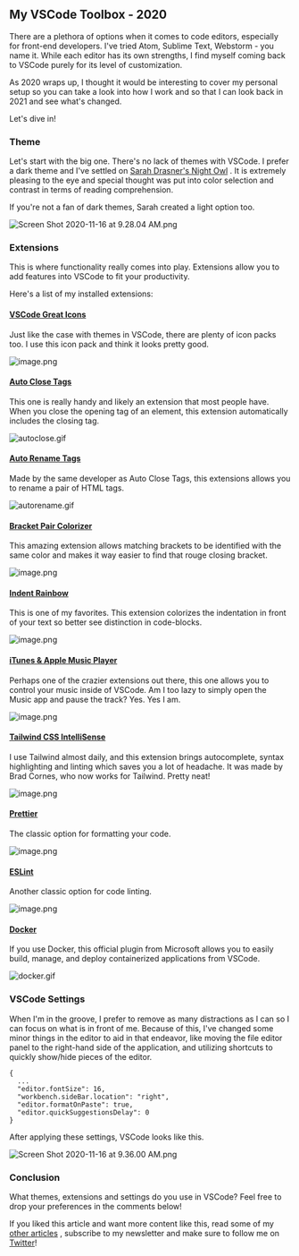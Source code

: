 ## My VSCode Toolbox - 2020

There are a plethora of options when it comes to code editors, especially for front-end developers. I've tried Atom, Sublime Text, Webstorm - you name it. While each editor has its own strengths, I find myself coming back to VSCode purely for its level of customization. 

As 2020 wraps up, I thought it would be interesting to cover my personal setup so you can take a look into how I work and so that I can look back in 2021 and see what's changed.

Let's dive in!

### Theme

Let's start with the big one. There's no lack of themes with VSCode. I prefer a dark theme and I've settled on  [Sarah Drasner's Night Owl](https://marketplace.visualstudio.com/items?itemName=sdras.night-owl) . It is extremely pleasing to the eye and special thought was put into color selection and contrast in terms of reading comprehension. 

If you're not a fan of dark themes, Sarah created a light option too. 


![Screen Shot 2020-11-16 at 9.28.04 AM.png](https://cdn.hashnode.com/res/hashnode/image/upload/v1605540495518/ya9W11tMV.png)

### Extensions

This is where functionality really comes into play. Extensions allow you to add features into VSCode to fit your productivity.

Here's a list of my installed extensions:

####  [VSCode Great Icons](https://marketplace.visualstudio.com/items?itemName=emmanuelbeziat.vscode-great-icons) 

Just like the case with themes in VSCode, there are plenty of icon packs too. I use this icon pack and think it looks pretty good.


![image.png](https://cdn.hashnode.com/res/hashnode/image/upload/v1605540571985/r5w8MpjK_.png)



####  [Auto Close Tags](https://marketplace.visualstudio.com/items?itemName=formulahendry.auto-close-tag) 

This one is really handy and likely an extension that most people have. When you close the opening tag of an element, this extension automatically includes the closing tag. 


![autoclose.gif](https://cdn.hashnode.com/res/hashnode/image/upload/v1605540638133/PpLiTwLxf.gif)

####  [Auto Rename Tags](https://marketplace.visualstudio.com/items?itemName=formulahendry.auto-rename-tag) 

Made by the same developer as Auto Close Tags, this extensions allows you to rename a pair of HTML tags.


![autorename.gif](https://cdn.hashnode.com/res/hashnode/image/upload/v1605540676970/Deyo4A6Ef.gif)


####  [Bracket Pair Colorizer](https://marketplace.visualstudio.com/items?itemName=CoenraadS.bracket-pair-colorizer-2) 

This amazing extension allows matching brackets to be identified with the same color and makes it way easier to find that rouge closing bracket. 


![image.png](https://cdn.hashnode.com/res/hashnode/image/upload/v1605540690645/CjsG7crOf.png)


####  [Indent Rainbow](https://marketplace.visualstudio.com/items?itemName=oderwat.indent-rainbow) 

This is one of my favorites. This extension colorizes the indentation in front of your text so better see distinction in code-blocks.


![image.png](https://cdn.hashnode.com/res/hashnode/image/upload/v1605540705867/xP8CoBRVZ.png)


####  [iTunes & Apple Music Player](https://marketplace.visualstudio.com/items?itemName=PsykoSoldi3r.itunes-vscode) 

Perhaps one of the crazier extensions out there, this one allows you to control your music inside of VSCode. Am I too lazy to simply open the Music app and pause the track? Yes. Yes I am.


![image.png](https://cdn.hashnode.com/res/hashnode/image/upload/v1605540716984/2Sn3cV8gH.png)


####  [Tailwind CSS IntelliSense](https://marketplace.visualstudio.com/items?itemName=bradlc.vscode-tailwindcss) 

I use Tailwind almost daily, and this extension brings autocomplete, syntax highlighting 
and linting which saves you a lot of headache. It was made by Brad Cornes, who now works for Tailwind. Pretty neat!


![image.png](https://cdn.hashnode.com/res/hashnode/image/upload/v1605540734633/PRiW8lw_w.png)


####  [Prettier](https://marketplace.visualstudio.com/items?itemName=esbenp.prettier-vscode) 

The classic option for formatting your code.


![image.png](https://cdn.hashnode.com/res/hashnode/image/upload/v1605540766316/CePT8BDZf.png)


####   [ESLint](https://marketplace.visualstudio.com/items?itemName=dbaeumer.vscode-eslint) 

Another classic option for code linting.


![image.png](https://cdn.hashnode.com/res/hashnode/image/upload/v1605540790065/Vji8YJ6au.png)


####  [Docker](https://marketplace.visualstudio.com/items?itemName=ms-azuretools.vscode-docker)

If you use Docker, this official plugin from Microsoft allows you to easily build, manage, and deploy containerized applications from VSCode.


![docker.gif](https://cdn.hashnode.com/res/hashnode/image/upload/v1605540809607/_WwAXMZnB.gif)


### VSCode Settings

When I'm in the groove, I prefer to remove as many distractions as I can so I can focus on what is in front of me. Because of this, I've changed some minor things in the editor to aid in that endeavor, like moving the file editor panel to the right-hand side of the application, and utilizing shortcuts to quickly show/hide pieces of the editor. 


```
{
  ...
  "editor.fontSize": 16,
  "workbench.sideBar.location": "right",
  "editor.formatOnPaste": true,
  "editor.quickSuggestionsDelay": 0
}
``` 

After applying these settings, VSCode looks like this.


![Screen Shot 2020-11-16 at 9.36.00 AM.png](https://cdn.hashnode.com/res/hashnode/image/upload/v1605540969759/qQEtbqFRR.png)


### Conclusion

What themes, extensions and settings do you use in VSCode? Feel free to drop your preferences in the comments below!

If you liked this article and want more content like this, read some of my [other articles](https://blog.braydoncoyer.dev/) , subscribe to my newsletter and make sure to follow me on  [Twitter](https://twitter.com/BraydonCoyer)!




